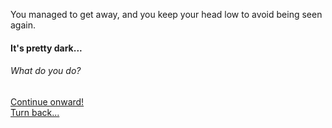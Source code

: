 You managed to get away, and you keep your head low to avoid being seen again.  
#### It's pretty dark...
###### What do you do?

[Continue onward!](orange_light.md)  
[Turn back...](../home.md)
